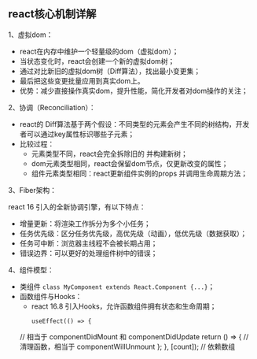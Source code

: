 ## react核心机制详解

1、虚拟dom：
- react在内存中维护一个轻量级的dom（虚拟dom）；
- 当状态变化时，react会创建一个新的虚拟dom树；
- 通过对比新旧的虚拟dom树（Diff算法），找出最小变更集；
- 最后把这些变更批量应用到真实dom上。
- 优势：减少直接操作真实dom，提升性能，简化开发者对dom操作的关注；

2、协调（Reconciliation）：
- react的 Diff算法基于两个假设：不同类型的元素会产生不同的树结构，开发者可以通过key属性标识哪些子元素；
- 比较过程：
   - 元素类型不同，react会完全拆除旧的 并构建新树；
   - dom元素类型相同，react会保留dom节点，仅更新改变的属性；
   - 组件元素类型相同：react更新组件实例的props 并调用生命周期方法；
 
3、Fiber架构：

react 16 引入的全新协调引擎，有以下特点：
- 增量更新：将渲染工作拆分为多个小任务；
- 任务优先级：区分任务优先级，高优先级（动画），低优先级（数据获取）；
- 任务可中断：浏览器主线程不会被长期占用；
- 错误边界：可以更好的处理组件树中的错误；

4、组件模型：
- 类组件 `class MyComponent extends React.Component {...}`；
- 函数组件与Hooks：
   - react 16.8 引入Hooks，允许函数组件拥有状态和生命周期；
     ```
     useEffect(() => {
    // 相当于 componentDidMount 和 componentDidUpdate
    return () => {
      // 清理函数，相当于 componentWillUnmount
    };
  }, [count]); // 依赖数组
     ```
